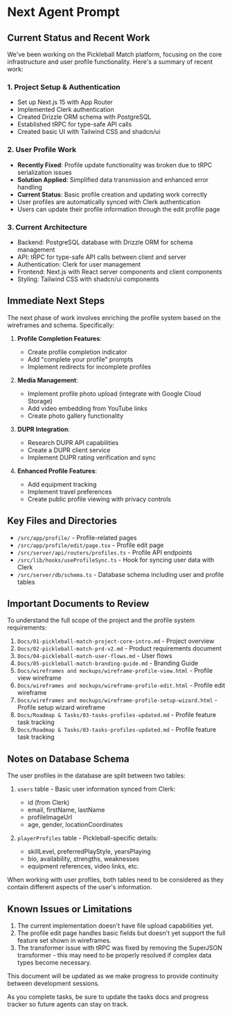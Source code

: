 # Next Agent Prompt

## Current Status and Recent Work

We've been working on the Pickleball Match platform, focusing on the core infrastructure and user profile functionality. Here's a summary of recent work:

### 1. Project Setup & Authentication
- Set up Next.js 15 with App Router
- Implemented Clerk authentication
- Created Drizzle ORM schema with PostgreSQL
- Established tRPC for type-safe API calls
- Created basic UI with Tailwind CSS and shadcn/ui

### 2. User Profile Work
- **Recently Fixed**: Profile update functionality was broken due to tRPC serialization issues
- **Solution Applied**: Simplified data transmission and enhanced error handling
- **Current Status**: Basic profile creation and updating work correctly
- User profiles are automatically synced with Clerk authentication
- Users can update their profile information through the edit profile page

### 3. Current Architecture
- Backend: PostgreSQL database with Drizzle ORM for schema management
- API: tRPC for type-safe API calls between client and server
- Authentication: Clerk for user management
- Frontend: Next.js with React server components and client components
- Styling: Tailwind CSS with shadcn/ui components

## Immediate Next Steps

The next phase of work involves enriching the profile system based on the wireframes and schema. Specifically:

1. **Profile Completion Features**:
   - Create profile completion indicator
   - Add "complete your profile" prompts
   - Implement redirects for incomplete profiles

2. **Media Management**:
   - Implement profile photo upload (integrate with Google Cloud Storage)
   - Add video embedding from YouTube links
   - Create photo gallery functionality

3. **DUPR Integration**:
   - Research DUPR API capabilities
   - Create a DUPR client service
   - Implement DUPR rating verification and sync

4. **Enhanced Profile Features**:
   - Add equipment tracking
   - Implement travel preferences
   - Create public profile viewing with privacy controls

## Key Files and Directories

- `/src/app/profile/` - Profile-related pages
- `/src/app/profile/edit/page.tsx` - Profile edit page
- `/src/server/api/routers/profiles.ts` - Profile API endpoints
- `/src/lib/hooks/useProfileSync.ts` - Hook for syncing user data with Clerk
- `/src/server/db/schema.ts` - Database schema including user and profile tables

## Important Documents to Review

To understand the full scope of the project and the profile system requirements:

1. `Docs/01-pickleball-match-project-core-intro.md` - Project overview
2. `Docs/02-pickleball-match-prd-v2.md` - Product requirements document
3. `Docs/04-pickleball-match-user-flows.md` - User flows
4. `Docs/05-pickleball-match-branding-guide.md` - Branding Guide
4. `Docs/wireframes and mockups/wireframe-profile-view.html` - Profile view wireframe
5. `Docs/wireframes and mockups/wireframe-profile-edit.html` - Profile edit wireframe
6. `Docs/wireframes and mockups/wireframe-profile-setup-wizard.html` - Profile setup wizard wireframe
7. `Docs/Roadmap & Tasks/03-tasks-profiles-updated.md` - Profile feature task tracking
8. `Docs/Roadmap & Tasks/03-tasks-profiles-updated.md` - Profile feature task tracking
## Notes on Database Schema

The user profiles in the database are split between two tables:

1. `users` table - Basic user information synced from Clerk:
   - id (from Clerk)
   - email, firstName, lastName
   - profileImageUrl
   - age, gender, locationCoordinates

2. `playerProfiles` table - Pickleball-specific details:
   - skillLevel, preferredPlayStyle, yearsPlaying
   - bio, availability, strengths, weaknesses
   - equipment references, video links, etc.

When working with user profiles, both tables need to be considered as they contain different aspects of the user's information.

## Known Issues or Limitations

1. The current implementation doesn't have file upload capabilities yet.
2. The profile edit page handles basic fields but doesn't yet support the full feature set shown in wireframes.
3. The transformer issue with tRPC was fixed by removing the SuperJSON transformer - this may need to be properly resolved if complex data types become necessary.

This document will be updated as we make progress to provide continuity between development sessions.

As you complete tasks, be sure to update the tasks docs and progress tracker so future agents can stay on track. 